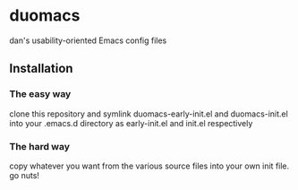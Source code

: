 # duomacs
dan's usability-oriented Emacs config files

## Installation

### The easy way

clone this repository and symlink duomacs-early-init.el and duomacs-init.el into your .emacs.d directory as early-init.el and init.el respectively

### The hard way

copy whatever you want from the various source files into your own init file.  go nuts!
